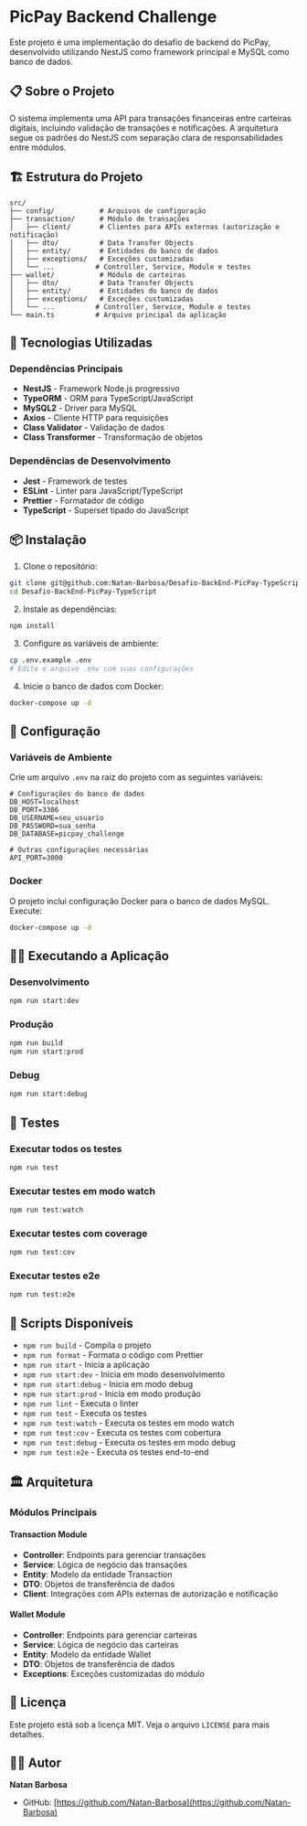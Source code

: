 # PicPay Backend Challenge

Este projeto é uma implementação do desafio de backend do PicPay, desenvolvido utilizando NestJS como framework principal e MySQL como banco de dados.

## 📋 Sobre o Projeto

O sistema implementa uma API para transações financeiras entre carteiras digitais, incluindo validação de transações e notificações. A arquitetura segue os padrões do NestJS com separação clara de responsabilidades entre módulos.

## 🏗️ Estrutura do Projeto

```
src/
├── config/           # Arquivos de configuração
├── transaction/      # Módulo de transações
│   ├── client/       # Clientes para APIs externas (autorização e notificação)
│   ├── dto/          # Data Transfer Objects
│   ├── entity/       # Entidades do banco de dados
│   ├── exceptions/   # Exceções customizadas
│   └── ...          # Controller, Service, Module e testes
├── wallet/           # Módulo de carteiras
│   ├── dto/          # Data Transfer Objects
│   ├── entity/       # Entidades do banco de dados
│   ├── exceptions/   # Exceções customizadas
│   └── ...          # Controller, Service, Module e testes
└── main.ts          # Arquivo principal da aplicação
```

## 🚀 Tecnologias Utilizadas

### Dependências Principais

- **NestJS** - Framework Node.js progressivo
- **TypeORM** - ORM para TypeScript/JavaScript
- **MySQL2** - Driver para MySQL
- **Axios** - Cliente HTTP para requisições
- **Class Validator** - Validação de dados
- **Class Transformer** - Transformação de objetos

### Dependências de Desenvolvimento

- **Jest** - Framework de testes
- **ESLint** - Linter para JavaScript/TypeScript
- **Prettier** - Formatador de código
- **TypeScript** - Superset tipado do JavaScript

## 📦 Instalação

1. Clone o repositório:

```bash
git clone git@github.com:Natan-Barbosa/Desafio-BackEnd-PicPay-TypeScript.git
cd Desafio-BackEnd-PicPay-TypeScript
```

2. Instale as dependências:

```bash
npm install
```

3. Configure as variáveis de ambiente:

```bash
cp .env.example .env
# Edite o arquivo .env com suas configurações
```

4. Inicie o banco de dados com Docker:

```bash
docker-compose up -d
```

## 🔧 Configuração

### Variáveis de Ambiente

Crie um arquivo `.env` na raiz do projeto com as seguintes variáveis:

```env
# Configurações do banco de dados
DB_HOST=localhost
DB_PORT=3306
DB_USERNAME=seu_usuario
DB_PASSWORD=sua_senha
DB_DATABASE=picpay_challenge

# Outras configurações necessárias
API_PORT=3000
```

### Docker

O projeto inclui configuração Docker para o banco de dados MySQL. Execute:

```bash
docker-compose up -d
```

## 🏃‍♂️ Executando a Aplicação

### Desenvolvimento

```bash
npm run start:dev
```

### Produção

```bash
npm run build
npm run start:prod
```

### Debug

```bash
npm run start:debug
```

## 🧪 Testes

### Executar todos os testes

```bash
npm run test
```

### Executar testes em modo watch

```bash
npm run test:watch
```

### Executar testes com coverage

```bash
npm run test:cov
```

### Executar testes e2e

```bash
npm run test:e2e
```

## 📝 Scripts Disponíveis

- `npm run build` - Compila o projeto
- `npm run format` - Formata o código com Prettier
- `npm run start` - Inicia a aplicação
- `npm run start:dev` - Inicia em modo desenvolvimento
- `npm run start:debug` - Inicia em modo debug
- `npm run start:prod` - Inicia em modo produção
- `npm run lint` - Executa o linter
- `npm run test` - Executa os testes
- `npm run test:watch` - Executa os testes em modo watch
- `npm run test:cov` - Executa os testes com cobertura
- `npm run test:debug` - Executa os testes em modo debug
- `npm run test:e2e` - Executa os testes end-to-end

## 🏛️ Arquitetura

### Módulos Principais

#### Transaction Module

- **Controller**: Endpoints para gerenciar transações
- **Service**: Lógica de negócio das transações
- **Entity**: Modelo da entidade Transaction
- **DTO**: Objetos de transferência de dados
- **Client**: Integrações com APIs externas de autorização e notificação

#### Wallet Module

- **Controller**: Endpoints para gerenciar carteiras
- **Service**: Lógica de negócio das carteiras
- **Entity**: Modelo da entidade Wallet
- **DTO**: Objetos de transferência de dados
- **Exceptions**: Exceções customizadas do módulo

## 📄 Licença

Este projeto está sob a licença MIT. Veja o arquivo `LICENSE` para mais detalhes.

## 👨‍💻 Autor

**Natan Barbosa**

- GitHub: [https://github.com/Natan-Barbosa](https://github.com/Natan-Barbosa)
